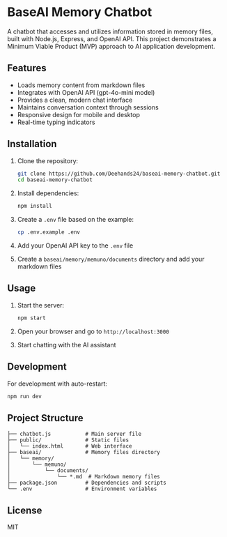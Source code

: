 # BaseAI Memory Chatbot

A chatbot that accesses and utilizes information stored in memory files, built with Node.js, Express, and OpenAI API. This project demonstrates a Minimum Viable Product (MVP) approach to AI application development.

## Features

- Loads memory content from markdown files
- Integrates with OpenAI API (gpt-4o-mini model)
- Provides a clean, modern chat interface
- Maintains conversation context through sessions
- Responsive design for mobile and desktop
- Real-time typing indicators

## Installation

1. Clone the repository:
   ```bash
   git clone https://github.com/Deehands24/baseai-memory-chatbot.git
   cd baseai-memory-chatbot
   ```

2. Install dependencies:
   ```bash
   npm install
   ```

3. Create a `.env` file based on the example:
   ```bash
   cp .env.example .env
   ```

4. Add your OpenAI API key to the `.env` file

5. Create a `baseai/memory/memuno/documents` directory and add your markdown files

## Usage

1. Start the server:
   ```bash
   npm start
   ```

2. Open your browser and go to `http://localhost:3000`

3. Start chatting with the AI assistant

## Development

For development with auto-restart:

```bash
npm run dev
```

## Project Structure

```
├── chatbot.js           # Main server file
├── public/              # Static files
│   └── index.html       # Web interface
├── baseai/              # Memory files directory
│   └── memory/
│       └── memuno/
│           └── documents/
│               └── *.md  # Markdown memory files
├── package.json         # Dependencies and scripts
└── .env                 # Environment variables
```

## License

MIT